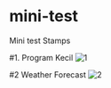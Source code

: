 # mini-test
Mini test Stamps

#1. Program Kecil
![1](https://github.com/aldngrha/mini-test/assets/58910302/85c3865f-b49c-41fe-9036-6382aa22ee9c)

#2 Weather Forecast
![2](https://github.com/aldngrha/mini-test/assets/58910302/b46ada7d-ffdc-475e-b2e0-2d7f5b31d8a1)
